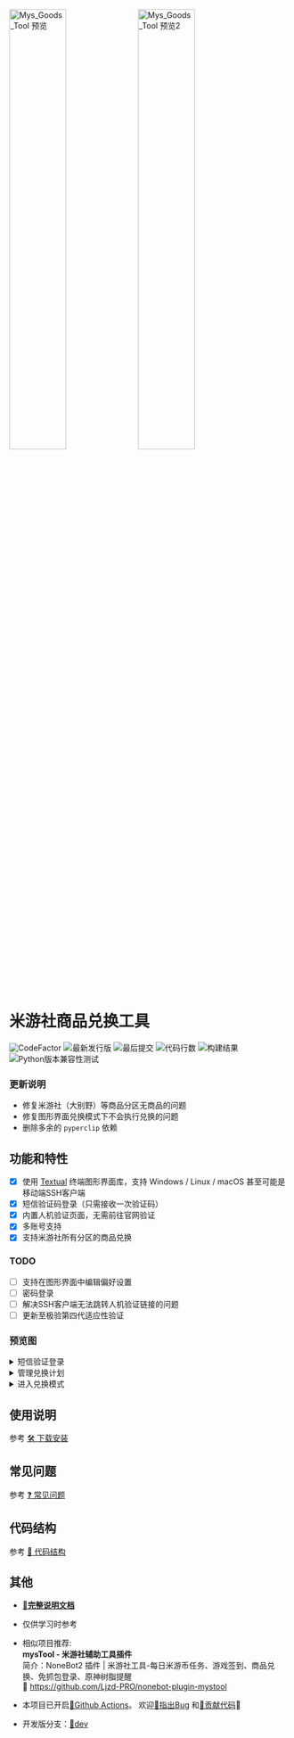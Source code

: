 <div>
  <img alt="Mys_Goods_Tool 预览" src="https://user-images.githubusercontent.com/63289359/235797444-21a86294-609e-4c7a-9d7d-5d3683fe6ab2.png" width="45%" />
  <img alt="Mys_Goods_Tool 预览2" src="https://user-images.githubusercontent.com/63289359/235799237-3039c3e0-8fdb-4c12-957b-afb50f34625c.png" width="45%" />
</div>

# 米游社商品兑换工具

<div>
  <img alt="CodeFactor" src="https://www.codefactor.io/repository/github/ljzd-pro/mys_goods_tool/badge?style=for-the-badge">
  <img alt="最新发行版" src="https://img.shields.io/github/v/release/Ljzd-PRO/Mys_Goods_Tool?logo=python&style=for-the-badge">
  <img alt="最后提交" src="https://img.shields.io/github/last-commit/Ljzd-PRO/Mys_Goods_Tool?style=for-the-badge">
  <img alt="代码行数" src="https://img.shields.io/tokei/lines/github/Ljzd-PRO/Mys_Goods_Tool?style=for-the-badge">
  <img alt="构建结果" src="https://img.shields.io/github/actions/workflow/status/Ljzd-PRO/Mys_Goods_Tool/build-v2.yml?event=pull_request&style=for-the-badge">
  <img alt="Python版本兼容性测试" src="https://img.shields.io/github/actions/workflow/status/Ljzd-PRO/Mys_Goods_Tool/python-package.yml?event=pull_request&label=Versions%20Test&style=for-the-badge">
</div>

### 更新说明

- 修复米游社（大别野）等商品分区无商品的问题
- 修复图形界面兑换模式下不会执行兑换的问题
- 删除多余的 `pyperclip` 依赖

## 功能和特性

- [x] 使用 [Textual](https://github.com/Textualize/textual) 终端图形界面库，支持 Windows / Linux / macOS 甚至可能是移动端SSH客户端
- [x] 短信验证码登录（只需接收一次验证码）
- [x] 内置人机验证页面，无需前往官网验证
- [x] 多账号支持
- [x] 支持米游社所有分区的商品兑换

### TODO

- [ ] 支持在图形界面中编辑偏好设置
- [ ] 密码登录
- [ ] 解决SSH客户端无法跳转人机验证链接的问题
- [ ] 更新至极验第四代适应性验证

### 预览图

<details>
  <summary>短信验证登录</summary>
  <img src="https://user-images.githubusercontent.com/63289359/235790425-7c502a69-baac-4ced-ba07-d068a88a7ae9.png" alt="短信验证登录页面" />
  <img src="https://user-images.githubusercontent.com/63289359/235790979-85954be8-023f-47e0-bb69-bb16385905d4.png" alt="人机验证页面" />
</details>

<details>
  <summary>管理兑换计划</summary>
  <img src="https://user-images.githubusercontent.com/63289359/235791200-d1a7c8f0-9a9a-4fcc-91bf-69fe397e6420.png" alt="选择目标商品页面" />
  <img src="https://user-images.githubusercontent.com/63289359/235791332-3d8ea836-7d0b-4dbf-b643-81c65eaa5082.png" alt="确认添加计划页面" />
  <img src="https://user-images.githubusercontent.com/63289359/235791435-69edf6f7-9abf-4c81-8da4-44a486c6d362.png" alt="管理计划页面" />
</details>

<details>
  <summary>进入兑换模式</summary>
  <img src="https://user-images.githubusercontent.com/63289359/235791620-bf32692d-a521-49b3-bf2a-23d7012b6fff.png" alt="兑换模式页面" />
</details>

## 使用说明

参考 [🛠️ 下载安装](https://github.com/Ljzd-PRO/Mys_Goods_Tool/wiki/Installation)

## 常见问题

参考 [❓ 常见问题](https://github.com/Ljzd-PRO/Mys_Goods_Tool/wiki/Troubleshooting)

## 代码结构

参考 [📃 代码结构](https://github.com/Ljzd-PRO/Mys_Goods_Tool/wiki/Source-Structure)

## 其他

- [**🔗完整说明文档**](https://github.com/Ljzd-PRO/Mys_Goods_Tool/wiki)

- 仅供学习时参考

- 相似项目推荐:  \
  **mysTool - 米游社辅助工具插件**  \
  简介：NoneBot2 插件 | 米游社工具-每日米游币任务、游戏签到、商品兑换、免抓包登录、原神树脂提醒  \
  🔗 https://github.com/Ljzd-PRO/nonebot-plugin-mystool

- 本项目已开启[🔗Github Actions](https://github.com/Ljzd-PRO/Mys_Goods_Tool/actions)。
  欢迎[🔗指出Bug](https://github.com/Ljzd-PRO/Mys_Goods_Tool/issues)
  和[🔗贡献代码](https://github.com/Ljzd-PRO/Mys_Goods_Tool/pulls)👏

- 开发版分支：[🔗dev](https://github.com/Ljzd-PRO/Mys_Goods_Tool/tree/dev/)
